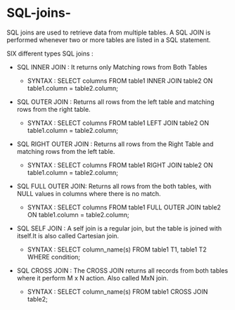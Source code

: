 # SQL-joins-
SQL joins are used to retrieve data from multiple tables. A SQL JOIN is performed whenever two or more tables are listed in a SQL statement.

SIX different types SQL joins :
* SQL INNER JOIN : It returns only Matching rows from Both Tables
  * SYNTAX :
          SELECT columns
          FROM table1
          INNER JOIN table2
          ON table1.column = table2.column;

* SQL OUTER JOIN : Returns all rows from the left table and matching rows from the right table.
  * SYNTAX :
          SELECT columns
          FROM table1
          LEFT JOIN table2
          ON table1.column = table2.column;

* SQL RIGHT OUTER JOIN : Returns all rows from the Right Table and matching rows from the left table.
    * SYNTAX :
          SELECT columns
          FROM table1
          RIGHT JOIN table2
          ON table1.column = table2.column;


* SQL FULL OUTER JOIN: Returns all rows from the both tables, with NULL values in columns where there is no match.
    * SYNTAX :
          SELECT columns
          FROM table1
          FULL OUTER JOIN table2
          ON table1.column = table2.column;

* SQL SELF JOIN :  A self join is a regular join, but the table is joined with itself.It is also                       called Cartesian join.
    * SYNTAX :
          SELECT column_name(s)
          FROM table1 T1, table1 T2
          WHERE condition;

* SQL CROSS JOIN : The CROSS JOIN  returns all records from both tables  where it perform M x N 
                     action. Also called MxN join.
    * SYNTAX :
          SELECT column_name(s)
          FROM table1
          CROSS JOIN table2;
  
